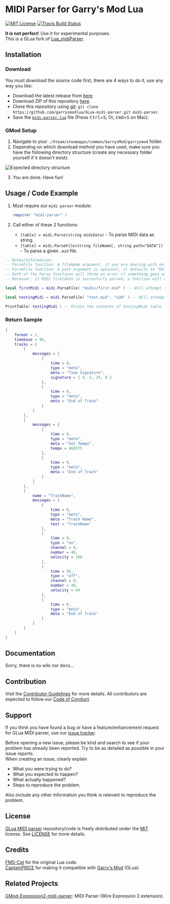 # MIDI Parser for Garry's Mod Lua

[![MIT License](https://img.shields.io/github/license/garrysmodlua/GLua-midi-parser.svg?style=flat-square&maxAge=30)](https://github.com/garrysmodlua/GLua-midi-parser/blob/master/LICENSE) [![Travis Build Status](https://img.shields.io/travis/garrysmodlua/GLua-midi-parser/master.svg?style=flat-square&maxAge=30)](https://travis-ci.org/garrysmodlua/GLua-midi-parser)

**It is not perfect**! Use it for experimental purposes.  
This is a GLua fork of [Lua_midiParser](https://github.com/FMS-Cat/Lua_midiParser).

## Installation

### Download

You must download the source code first, there are 4 ways to do it, use any way you like:  
* Download the latest release from [here](https://github.com/garrysmodlua/GLua-midi-parser/releases/latest).  
* Download ZIP of this repository [here](https://github.com/garrysmodlua/GLua-midi-parser/archive/master.zip).
* Clone this repository using [git](https://git-scm.com/downloads): `git clone https://github.com/garrysmodlua/GLua-midi-parser.git midi-parser`.
* Save the <code><a href="https://raw.github.com/garrysmodlua/GLua-midi-parser/master/lua/includes/modules/midi-parser.lua">midi-parser.lua</a></code> file (Press <kbd>Ctrl</kbd>+<kbd>S</kbd>; Or, <kbd>Cmd</kbd>+<kbd>S</kbd> on Mac).

### GMod Setup

1. Navigate to your `./Steam/steamapps/common/GarrysMod/garrysmod` folder.
2. Depending on which download method you have used, make sure you have the following directory structure (create any necessary folder yourself if it doesn't exist):

![Expected directory structure](https://user-images.githubusercontent.com/9789070/27001572-ba3c1c16-4dcd-11e7-9348-a2954c8bd033.png)

3. You are done. Have fun!

## Usage / Code Example

1. Must require our `midi-parser` module:
	```lua
	require( "midi-parser" )
	```

2. Call either of these 2 functions:
	* `[table] = midi.Parse(string midiData)` - To parse MIDI data as string.
	* `[table] = midi.ParseFile(string fileName[, string path="DATA"])` - To parse a given `.mid` file.

```lua
-- Notes/Information:
-- ParseFile function: A fileName argument, if you are dealing with multiple directories, remember to use forward-slash (/) character as directory separator; do NOT use backslash (\) character.
-- ParseFile function: A path argument is optional, it defaults to "DATA" when omitted; by default it will search relative to "GarrysMod/garrysmod/data" folder.
-- Both of the Parse functions will throw an error if something goes wrong (e.g. if a given file does not exist, or could not be read, etc).
-- Moreover, if MIDI file/data is succesfully parsed, a function will return a table as a result.

local firstMidi = midi.ParseFile( "midis/first.mid" ) -- Will attempt to parse "GarrysMod/garrysmod/data/midis/first.mid" file

local testingMidi = midi.ParseFile( "test.mid", "LUA" ) -- Will attempt to parse "GarrysMod/garrysmod/lua/test.mid" file

PrintTable( testingMidi ) -- Prints the contents of testingMidi table
```

### Return Sample

```lua
{
	format = 1,
	timebase = 96,
	tracks = {
		{
			messages = {
				{
					time = 0,
					type = "meta",
					meta = "Time Signature",
					signature = { 4, 2, 24, 8 }
				},
				{
					time = 0,
					type = "meta",
					meta = "End of Track"
				}
			}
		},
		{
			messages = {
				{
					time = 0,
					type = "meta",
					meta = "Set Tempo",
					tempo = 468375
				},
				{
					time = 0,
					type = "meta",
					meta = "End of Track"
				}
			}
		},
		{
			name = "TrackName",
			messages = {
				{
					time = 0,
					type = "meta",
					meta = "Track Name",
					text = "TrackName"
				},
				{
					time = 0,
					type = "on",
					channel = 0,
					number = 48,
					velocity = 100
				},
				{
					time = 96,
					type = "off",
					channel = 0,
					number = 48,
					velocity = 64
				},
				{
					time = 0,
					type = "meta",
					meta = "End of Track"
				}
			}
		}
	}
}
```

## Documentation

Sorry, there is no wiki nor docs...

## Contribution

Visit the [Contributor Guidelines](https://github.com/garrysmodlua/GLua-midi-parser/blob/master/.github/CONTRIBUTING.md) for more details. All contributors are expected to follow our [Code of Conduct](https://github.com/garrysmodlua/GLua-midi-parser/blob/master/.github/CODE_OF_CONDUCT.md).

## Support

If you think you have found a bug or have a feature/enhancement request for GLua MIDI parser, use our [issue tracker](https://github.com/garrysmodlua/GLua-midi-parser/issues/new).  

Before opening a new issue, please be kind and search to see if your problem has already been reported. Try to be as detailed as possible in your issue reports.  
When creating an issue, clearly explain  

* What you were trying to do?
* What you expected to happen?
* What actually happened?
* Steps to reproduce the problem.

Also include any other information you think is relevant to reproduce the problem.

## License

[GLua MIDI parser](https://github.com/garrysmodlua/GLua-midi-parser) repository/code is freely distributed under the [MIT](LICENSE) license. See [LICENSE](LICENSE) for more details.

## Credits

[FMS-Cat](https://github.com/FMS-Cat) for the original Lua code.  
[CaptainPRICE](https://github.com/CaptainPRICE) for making it compatible with [Garry's Mod](http://gmod.facepunch.com/) (GLua).

## Related Projects

[GMod-Expression2-midi-parser](https://github.com/garrysmodlua/GMod-Expression2-midi-parser): MIDI Parser (Wire Expression 2 extension).
